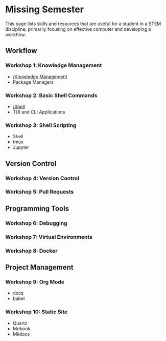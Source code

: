 # Missing Semester

This page lists skills and resources that are useful for a student in a STEM discipline, primarily focusing on effective computer and developing a workflow.

## Workflow
### Workshop 1: Knowledge Management
- [/Knowledge Management](index_knowledge-management.md)
- Package Managers

### Workshop 2: Basic Shell Commands
- [/Shell](index_shell.md)
- TUI and CLI Applications

### Workshop 3: Shell Scripting
- Shell
- tmux
- Jupyter

## Version Control
### Workshop 4: Version Control

### Workshop 5: Pull Requests

## Programming Tools
### Workshop 6: Debugging

### Workshop 7: Virtual Environments

### Workshop 8: Docker

## Project Management
### Workshop 9: Org Mode
- docs
- babel

### Workshop 10: Static Site
- Quartz
- Mdbook
- Mkdocs



